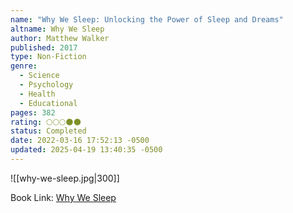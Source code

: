 ```yaml
---
name: "Why We Sleep: Unlocking the Power of Sleep and Dreams"
altname: Why We Sleep
author: Matthew Walker
published: 2017
type: Non-Fiction
genre:
  - Science
  - Psychology
  - Health
  - Educational
pages: 382
rating: 🌕🌕🌕🌑🌑
status: Completed
date: 2022-03-16 17:52:13 -0500
updated: 2025-04-19 13:40:35 -0500
---
```


![[why-we-sleep.jpg|300]]

Book Link: [Why We Sleep](https://www.goodreads.com/book/show/34466963-why-we-sleep)
